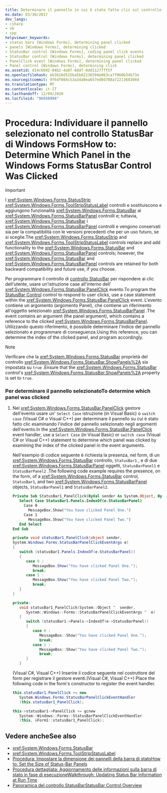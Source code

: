 ```yaml
---
title: Determinare il pannello in cui è stato fatto clic sul controllo StatusBar
ms.date: 03/30/2017
dev_langs:
- csharp
- vb
- cpp
helpviewer_keywords:
- status bars [Windows Forms], determining panel clicked
- panels [Windows Forms], determining clicked
- StatusBar control [Windows Forms], coding panel click events
- StatusBar control [Windows Forms], determining panel clicked
- PanelClick event [Windows Forms], determining panel clicked
- Panel control [Windows Forms], determining click
ms.assetid: d14c6092-04b2-4a07-8ddf-0dd11277ff5f
ms.openlocfilehash: eb3b10d515ba5b62236594e063ca7f060b34b73e
ms.sourcegitcommit: 9f6df084c53a3da0ea657ed0d708a72213683084
ms.translationtype: MT
ms.contentlocale: it-IT
ms.lasthandoff: 12/09/2020
ms.locfileid: "96950994"
---
```

# <a name="how-to-determine-which-panel-in-the-windows-forms-statusbar-control-was-clicked"></a><span data-ttu-id="97b3f-102">Procedura: Individuare il pannello selezionato nel controllo StatusBar di Windows Forms</span><span class="sxs-lookup"><span data-stu-id="97b3f-102">How to: Determine Which Panel in the Windows Forms StatusBar Control Was Clicked</span></span>
> [!IMPORTANT]
> <span data-ttu-id="97b3f-103">I <xref:System.Windows.Forms.StatusStrip> <xref:System.Windows.Forms.ToolStripStatusLabel> controlli e sostituiscono e aggiungono funzionalità <xref:System.Windows.Forms.StatusBar> ai <xref:System.Windows.Forms.StatusBarPanel> controlli e; tuttavia, <xref:System.Windows.Forms.StatusBar> i <xref:System.Windows.Forms.StatusBarPanel> controlli e vengono conservati sia per la compatibilità con le versioni precedenti che per un uso futuro, se si sceglie.</span><span class="sxs-lookup"><span data-stu-id="97b3f-103">The <xref:System.Windows.Forms.StatusStrip> and <xref:System.Windows.Forms.ToolStripStatusLabel> controls replace and add functionality to the <xref:System.Windows.Forms.StatusBar> and <xref:System.Windows.Forms.StatusBarPanel> controls; however, the <xref:System.Windows.Forms.StatusBar> and <xref:System.Windows.Forms.StatusBarPanel> controls are retained for both backward compatibility and future use, if you choose.</span></span>  
  
 <span data-ttu-id="97b3f-104">Per programmare il controllo di [controllo StatusBar](statusbar-control-windows-forms.md) per rispondere ai clic dell'utente, usare un'istruzione case all'interno dell' <xref:System.Windows.Forms.StatusBar.PanelClick> evento.</span><span class="sxs-lookup"><span data-stu-id="97b3f-104">To program the [StatusBar Control](statusbar-control-windows-forms.md) control to respond to user clicks, use a case statement within the <xref:System.Windows.Forms.StatusBar.PanelClick> event.</span></span> <span data-ttu-id="97b3f-105">L'evento contiene un argomento (argomento Panel), che contiene un riferimento all'oggetto selezionato <xref:System.Windows.Forms.StatusBarPanel> .</span><span class="sxs-lookup"><span data-stu-id="97b3f-105">The event contains an argument (the panel argument), which contains a reference to the clicked <xref:System.Windows.Forms.StatusBarPanel>.</span></span> <span data-ttu-id="97b3f-106">Utilizzando questo riferimento, è possibile determinare l'indice del pannello selezionato e programmare di conseguenza.</span><span class="sxs-lookup"><span data-stu-id="97b3f-106">Using this reference, you can determine the index of the clicked panel, and program accordingly.</span></span>  
  
> [!NOTE]
> <span data-ttu-id="97b3f-107">Verificare che la <xref:System.Windows.Forms.StatusBar> proprietà del controllo <xref:System.Windows.Forms.StatusBar.ShowPanels%2A> sia impostata su `true` .</span><span class="sxs-lookup"><span data-stu-id="97b3f-107">Ensure that the <xref:System.Windows.Forms.StatusBar> control's <xref:System.Windows.Forms.StatusBar.ShowPanels%2A> property is set to `true`.</span></span>  
  
### <a name="to-determine-which-panel-was-clicked"></a><span data-ttu-id="97b3f-108">Per determinare il pannello selezionato</span><span class="sxs-lookup"><span data-stu-id="97b3f-108">To determine which panel was clicked</span></span>  
  
1. <span data-ttu-id="97b3f-109">Nel <xref:System.Windows.Forms.StatusBar.PanelClick> gestore dell'evento usare un' `Select Case` istruzione (in Visual Basic) o `switch case` (Visual C# o Visual C++) per determinare il pannello su cui è stato fatto clic esaminando l'indice del pannello selezionato negli argomenti dell'evento.</span><span class="sxs-lookup"><span data-stu-id="97b3f-109">In the <xref:System.Windows.Forms.StatusBar.PanelClick> event handler, use a `Select Case` (in Visual Basic) or `switch case` (Visual C# or Visual C++) statement to determine which panel was clicked by examining the index of the clicked panel in the event arguments.</span></span>  
  
     <span data-ttu-id="97b3f-110">Nell'esempio di codice seguente è richiesta la presenza, nel form, di un <xref:System.Windows.Forms.StatusBar> controllo, `StatusBar1` , e di due <xref:System.Windows.Forms.StatusBarPanel> oggetti, `StatusBarPanel1` e `StatusBarPanel2` .</span><span class="sxs-lookup"><span data-stu-id="97b3f-110">The following code example requires the presence, on the form, of a <xref:System.Windows.Forms.StatusBar> control, `StatusBar1`, and two <xref:System.Windows.Forms.StatusBarPanel> objects, `StatusBarPanel1` and `StatusBarPanel2`.</span></span>  
  
    ```vb  
    Private Sub StatusBar1_PanelClick(ByVal sender As System.Object, ByVal e As System.Windows.Forms.StatusBarPanelClickEventArgs) Handles StatusBar1.PanelClick  
       Select Case StatusBar1.Panels.IndexOf(e.StatusBarPanel)  
         Case 0  
           MessageBox.Show("You have clicked Panel One.")  
         Case 1  
           MessageBox.Show("You have clicked Panel Two.")  
       End Select  
    End Sub  
    ```  
  
    ```csharp  
    private void statusBar1_PanelClick(object sender,
    System.Windows.Forms.StatusBarPanelClickEventArgs e)  
    {  
       switch (statusBar1.Panels.IndexOf(e.StatusBarPanel))  
       {  
          case 0 :  
             MessageBox.Show("You have clicked Panel One.");  
             break;  
          case 1 :  
             MessageBox.Show("You have clicked Panel Two.");  
             break;  
       }  
    }  
    ```  
  
    ```cpp  
    private:  
       void statusBar1_PanelClick(System::Object ^  sender,  
          System::Windows::Forms::StatusBarPanelClickEventArgs ^  e)  
       {  
          switch (statusBar1->Panels->IndexOf(e->StatusBarPanel))  
          {  
             case 0 :  
                MessageBox::Show("You have clicked Panel One.");  
                break;  
             case 1 :  
                MessageBox::Show("You have clicked Panel Two.");  
                break;  
          }  
       }  
    ```  
  
     <span data-ttu-id="97b3f-111">(Visual C#, Visual C++) Inserire il codice seguente nel costruttore del form per registrare il gestore eventi.</span><span class="sxs-lookup"><span data-stu-id="97b3f-111">(Visual C#, Visual C++) Place the following code in the form's constructor to register the event handler.</span></span>  
  
    ```csharp  
    this.statusBar1.PanelClick += new
       System.Windows.Forms.StatusBarPanelClickEventHandler
       (this.statusBar1_PanelClick);  
    ```  
  
    ```cpp  
    this->statusBar1->PanelClick += gcnew  
       System::Windows::Forms::StatusBarPanelClickEventHandler  
       (this, &Form1::statusBar1_PanelClick);  
    ```  
  
## <a name="see-also"></a><span data-ttu-id="97b3f-112">Vedere anche</span><span class="sxs-lookup"><span data-stu-id="97b3f-112">See also</span></span>

- <xref:System.Windows.Forms.StatusBar>
- <xref:System.Windows.Forms.ToolStripStatusLabel>
- [<span data-ttu-id="97b3f-113">Procedura: Impostare la dimensione dei pannelli della barra di stato</span><span class="sxs-lookup"><span data-stu-id="97b3f-113">How to: Set the Size of Status-Bar Panels</span></span>](how-to-set-the-size-of-status-bar-panels.md)
- [<span data-ttu-id="97b3f-114">Procedura dettagliata: Aggiornamento delle informazioni sulla barra di stato in fase di esecuzione</span><span class="sxs-lookup"><span data-stu-id="97b3f-114">Walkthrough: Updating Status Bar Information at Run Time</span></span>](walkthrough-updating-status-bar-information-at-run-time.md)
- [<span data-ttu-id="97b3f-115">Panoramica del controllo StatusBar</span><span class="sxs-lookup"><span data-stu-id="97b3f-115">StatusBar Control Overview</span></span>](statusbar-control-overview-windows-forms.md)
